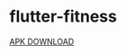 # flutter-fitness
[APK DOWNLOAD](https://drive.google.com/file/d/1It8UTIvHZRQeX1w8TyzviZ2mHeptuFFE/view?usp=sharing)

